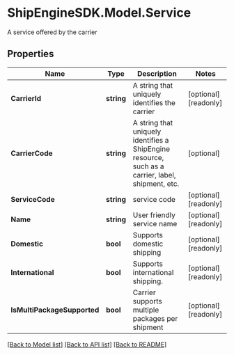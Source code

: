 # ShipEngineSDK.Model.Service
A service offered by the carrier

## Properties

Name | Type | Description | Notes
------------ | ------------- | ------------- | -------------
**CarrierId** | **string** | A string that uniquely identifies the carrier | [optional] [readonly] 
**CarrierCode** | **string** | A string that uniquely identifies a ShipEngine resource, such as a carrier, label, shipment, etc. | [optional] 
**ServiceCode** | **string** | service code | [optional] [readonly] 
**Name** | **string** | User friendly service name | [optional] [readonly] 
**Domestic** | **bool** | Supports domestic shipping | [optional] [readonly] 
**International** | **bool** | Supports international shipping. | [optional] [readonly] 
**IsMultiPackageSupported** | **bool** | Carrier supports multiple packages per shipment | [optional] [readonly] 

[[Back to Model list]](../README.md#documentation-for-models) [[Back to API list]](../README.md#documentation-for-api-endpoints) [[Back to README]](../README.md)


